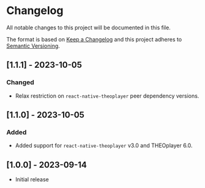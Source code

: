 # Changelog

All notable changes to this project will be documented in this file.

The format is based on [Keep a Changelog](http://keepachangelog.com/en/1.0.0/)
and this project adheres to [Semantic Versioning](http://semver.org/spec/v2.0.0.html).

## [1.1.1] - 2023-10-05

### Changed

- Relax restriction on `react-native-theoplayer` peer dependency versions.

## [1.1.0] - 2023-10-05

### Added

- Added support for `react-native-theoplayer` v3.0 and THEOplayer 6.0.

## [1.0.0] - 2023-09-14

- Initial release
